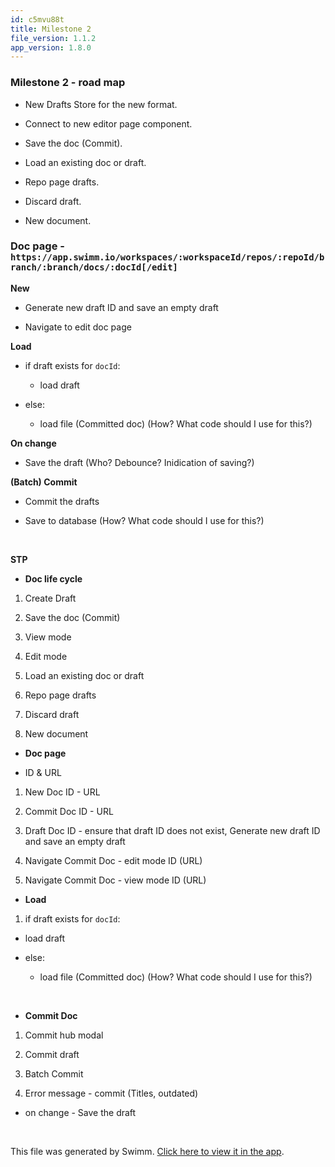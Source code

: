 ```yaml
---
id: c5mvu88t
title: Milestone 2
file_version: 1.1.2
app_version: 1.8.0
---
```


### Milestone 2 - road map

*   New Drafts Store for the new format.

*   Connect to new editor page component.

*   Save the doc (Commit).

*   Load an existing doc or draft.

*   Repo page drafts.

*   Discard draft.

*   New document.

### Doc page - `https://app.swimm.io/workspaces/:workspaceId/repos/:repoId/branch/:branch/docs/:docId[/edit]`

**New**

*   Generate new draft ID and save an empty draft

*   Navigate to edit doc page

**Load**

*   if draft exists for `docId`:

    *   load draft

*   else:

    *   load file (Committed doc) (How? What code should I use for this?)

**On change**

*   Save the draft (Who? Debounce? Inidication of saving?)

**(Batch) Commit**

*   Commit the drafts

*   Save to database (How? What code should I use for this?)

    <br/>

**STP**

*   **Doc life cycle**
1.  Create Draft

2.  Save the doc (Commit)

3.  View mode

4.  Edit mode

5.  Load an existing doc or draft

6.  Repo page drafts

7.  Discard draft

8.  New document
*   **Doc page**

*   ID & URL
1.  New Doc ID - URL

2.  Commit Doc ID - URL

3.  Draft Doc ID - ensure that draft ID does not exist, Generate new draft ID and save an empty draft

4.  Navigate Commit Doc - edit mode ID (URL)

5.  Navigate Commit Doc - view mode ID (URL)
*   **Load**
1.  if draft exists for `docId`:
*   load draft
*   else:

    *   load file (Committed doc) (How? What code should I use for this?)
<br/>

*   **Commit Doc**
1.  Commit hub modal

2.  Commit draft

3.  Batch Commit

4.  Error message - commit (Titles, outdated)
*   on change - Save the draft

<br/>

This file was generated by Swimm. [Click here to view it in the app](https://swimm-web-app.web.app/repos/Z2l0aHViJTNBJTNBTm9hUmVwbyUzQSUzQU5vYW96ZXI=/docs/c5mvu88t).
